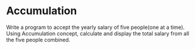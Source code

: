 Accumulation
============

Write a program to accept the yearly salary of five people(one at a time). Using Accumulation concept, calculate and display the total salary from all the five people combined.
